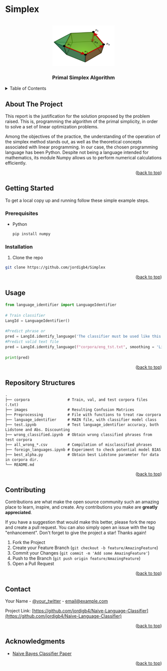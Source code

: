 # Simplex

<a name="readme-top"></a>

<!-- PROJECT LOGO -->
<br />
<div align="center">
  <a href="https://github.com/albertojc6/Simplex">
    <img src="images/logo.png" alt="Logo" width="200" height="130">
  </a>

<h3 align="center">Primal Simplex Algorithm</h3>
</div>

<!-- TABLE OF CONTENTS -->
<details>
  <summary>Table of Contents</summary>
  <ol>
    <li>
      <a href="#about-the-project">About The Project</a>
    </li>
    <li>
      <a href="#getting-started">Getting Started</a>
      <ul>
        <li><a href="#prerequisites">Prerequisites</a></li>
        <li><a href="#installation">Installation</a></li>
      </ul>
    </li>
    <li><a href="#usage">Usage</a></li>
    <li><a href="#repo-structures">Repository Structures</a></li>
    <li><a href="#contributing">Contributing</a></li>
    <li><a href="#contact">Contact</a></li>
    <li><a href="#acknowledgments">Acknowledgments</a></li>
  </ol>
</details>

<!-- ABOUT THE PROJECT -->
## About The Project

This report is the justification for the solution proposed by the problem raised. This is, programming the algorithm of the primal simplicity, in order to solve a set of linear optimization problems.

Among the objectives of the practice, the understanding of the operation of the simplex method stands out, as well as the theoretical concepts associated with linear programming. In our case, the chosen programming language has been Python. Despite not being a language intended for mathematics, its module Numpy allows us to perform numerical calculations efficiently.

<p align="right">(<a href="#readme-top">back to top</a>)</p>

<!-- GETTING STARTED -->
## Getting Started

To get a local copy up and running follow these simple example steps.

### Prerequisites


* Python
  ```sh
  pip install numpy
  ```

### Installation

1. Clone the repo
  ```sh
  git clone https://github.com/jordigb4/Simplex
  ```
<p align="right">(<a href="#readme-top">back to top</a>)</p>


<!-- USAGE EXAMPLES -->
## Usage

```python
from language_identifier import LanguageIdentifier

# Train classifier
LangId = LanguageIdentifier()

#Predict phrase or
pred = LangId.identify_language('The classifier must be used like this', smoothing = 'Lidstone')
#Predict valid text file
pred = LangId.identify_language(f"corpora/eng_tst.txt", smoothing = 'Lidstone')

print(pred)
```

<p align="right">(<a href="#readme-top">back to top</a>)</p>

## Repository Structures

    .
    ├── corpora                 # Train, val, and test corpora files (.txt)
    ├── images                  # Resulting Confusion Matrices
    ├── Preprocessing           # File with functions to treat raw corpora
    ├── language_identifier     # MAIN file, with classifier model class
    ├── test.ipynb              # Test language_identifier accuracy, both Lidstone and Abs. Discounting 
    ├── wrong_classified.ipynb  # Obtain wrong classified phrases from test corpora
    ├── all_wrong_*.csv         # Compilation of misclassified phrases
    ├── foreign_languages.ipynb # Experiment to check potential model BIAS
    ├── best_alpha.py           # Obtain best Lidstone parameter for data in corpora dir.
    └── README.md

<p align="right">(<a href="#repo-structures">back to top</a>)</p>

<!-- CONTRIBUTING -->
## Contributing

Contributions are what make the open source community such an amazing place to learn, inspire, and create. Any contributions you make are **greatly appreciated**.

If you have a suggestion that would make this better, please fork the repo and create a pull request. You can also simply open an issue with the tag "enhancement".
Don't forget to give the project a star! Thanks again!

1. Fork the Project
2. Create your Feature Branch (`git checkout -b feature/AmazingFeature`)
3. Commit your Changes (`git commit -m 'Add some AmazingFeature'`)
4. Push to the Branch (`git push origin feature/AmazingFeature`)
5. Open a Pull Request

<p align="right">(<a href="#readme-top">back to top</a>)</p>

<!-- CONTACT -->
## Contact

Your Name - [@your_twitter](https://twitter.com/your_username) - email@example.com

Project Link: [https://github.com/jordigb4/Naive-Language-Classifier](https://github.com/jordigb4/Naive-Language-Classifier)

<p align="right">(<a href="#readme-top">back to top</a>)</p>



<!-- ACKNOWLEDGMENTS -->
## Acknowledgments

* [Naive Bayes Classifier Paper](https://web.stanford.edu/~jurafsky/slp3/)

<p align="right">(<a href="#readme-top">back to top</a>)</p>